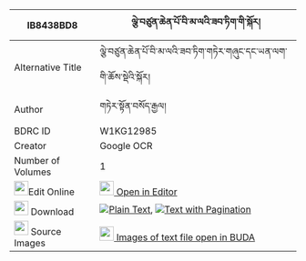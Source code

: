 |IB8438BD8|ལྕེ་བཙུན་ཆེན་པོ་བི་མ་ལའི་ཟབ་ཏིག་གི་སྐོར། 
| --- | --- 
|Alternative Title |ལྕེ་བཙུན་ཆེན་པོ་བི་མ་ལའི་ཟབ་ཏིག་གཏེར་གཞུང་དང་ཡན་ལག་གི་ཆོས་སྡེའི་སྐོར།
|Author| གཏེར་སྟོན་བསོད་རྒྱལ།
|BDRC ID | W1KG12985
|Creator | Google OCR
|Number of Volumes| 1
|<img width="25" src="https://img.icons8.com/color/25/000000/edit-property.png">Edit Online| [<img width="25" src="https://avatars.githubusercontent.com/u/45091458?s=200&v=4"> Open in Editor](http://editor.openpecha.org/IB8438BD8)
|<img width="25" src="https://img.icons8.com/fluent/48/000000/download-2.png"/>  Download | [![](https://img.icons8.com/color/20/000000/txt.png)Plain Text](https://github.com/Openpecha/IB8438BD8/releases/download/v1/che_tsun_chenpo_bimala_i_zab_t_plain_IB8438BD8.zip), [![](https://img.icons8.com/color/20/000000/txt.png)Text with Pagination](https://github.com/Openpecha/IB8438BD8/releases/download/v1/che_tsun_chenpo_bimala_i_zab_t_pages_IB8438BD8.zip)
|<img width="25" src="https://img.icons8.com/plasticine/100/000000/pictures-folder.png"/>  Source Images | [<img width="25" src="https://library.bdrc.io/icons/BUDA-small.svg"> Images of text file open in BUDA](https://library.bdrc.io/show/bdr:W1KG12985)